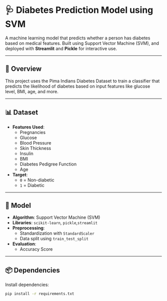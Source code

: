 # 🩺 Diabetes Prediction Model using SVM

A machine learning model that predicts whether a person has diabetes based on medical features. Built using Support Vector Machine (SVM), and deployed with **Streamlit** and **Pickle** for interactive use.

---

## 🚀 Overview

This project uses the Pima Indians Diabetes Dataset to train a classifier that predicts the likelihood of diabetes based on input features like glucose level, BMI, age, and more.

---

## 📊 Dataset

- **Features Used**:
  - Pregnancies
  - Glucose
  - Blood Pressure
  - Skin Thickness
  - Insulin
  - BMI
  - Diabetes Pedigree Function
  - Age
- **Target**:
  - `0` = Non-diabetic
  - `1` = Diabetic

---

## 🧠 Model

- **Algorithm**: Support Vector Machine (SVM)
- **Libraries**: `scikit-learn`, `pickle`,`streamlit`
- **Preprocessing**:
  - Standardization with `StandardScaler`
  - Data split using `train_test_split`
- **Evaluation**:
  - Accuracy Score

---

## 📦 Dependencies

Install dependencies:

```bash
pip install -r requirements.txt
